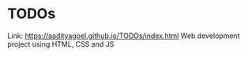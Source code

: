 # TODOs
Link: https://aadityagoel.github.io/TODOs/index.html
Web development project using HTML, CSS and JS 
